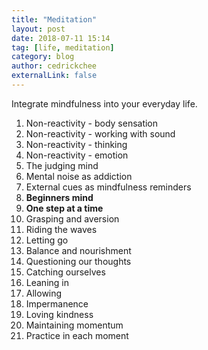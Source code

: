 ```yaml
---
title: "Meditation"
layout: post
date: 2018-07-11 15:14
tag: [life, meditation]
category: blog
author: cedrickchee
externalLink: false
---
```


Integrate mindfulness into your everyday life.

1. Non-reactivity - body sensation
2. Non-reactivity - working with sound
3. Non-reactivity - thinking
4. Non-reactivity - emotion
5. The judging mind
6. Mental noise as addiction
7. External cues as mindfulness reminders
8. **Beginners mind**
9. **One step at a time**
10. Grasping and aversion
11. Riding the waves
12. Letting go
13. Balance and nourishment
14. Questioning our thoughts
15. Catching ourselves
16. Leaning in
17. Allowing
18. Impermanence
19. Loving kindness
20. Maintaining momentum
21. Practice in each moment